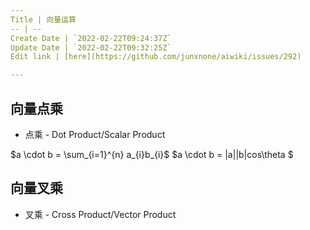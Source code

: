 ```yaml
---
Title | 向量运算
-- | --
Create Date | `2022-02-22T09:24:37Z`
Update Date | `2022-02-22T09:32:25Z`
Edit link | [here](https://github.com/junxnone/aiwiki/issues/292)

---
```

## 向量点乘
- 点乘 - Dot Product/Scalar Product

$a \cdot b = \sum_{i=1}^{n} a_{i}b_{i}$
$a \cdot b = |a||b|cos\theta $

## 向量叉乘
- 叉乘 - Cross Product/Vector Product
